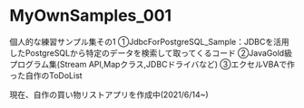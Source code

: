 # MyOwnSamples_001
個人的な練習サンプル集その1
①JdbcForPostgreSQL_Sample：JDBCを活用したPostgreSQLから特定のデータを検索して取ってくるコード
②JavaGold級プログラム集(Stream API,Mapクラス,JDBCドライバなど)
③エクセルVBAで作った自作のToDoList

現在、自作の買い物リストアプリを作成中(2021/6/14~)
